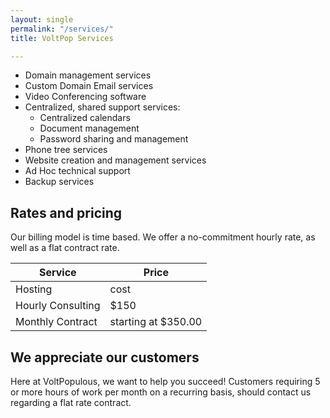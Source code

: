```yaml
---
layout: single
permalink: "/services/"
title: VoltPop Services

---
```


* Domain management services
* Custom Domain Email services
* Video Conferencing software
* Centralized, shared support services:
  * Centralized calendars
  * Document management
  * Password sharing and management
* Phone tree services
* Website creation and management services
* Ad Hoc technical support
* Backup services

## Rates and pricing

Our billing model is time based. We offer a no-commitment hourly rate, as well as a flat contract rate.

| Service | Price |
|---------|-------|
| Hosting | cost |
| Hourly Consulting | $150 |
| Monthly Contract | starting at $350.00 |

## We appreciate our customers

Here at VoltPopulous, we want to help you succeed! Customers requiring 5 or more hours of work per month on a recurring basis, should contact us regarding a flat rate contract.
